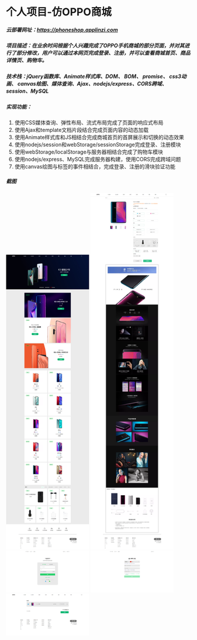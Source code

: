 # 个人项目-仿OPPO商城
##### 云部署网址：https://phoneshop.applinzi.com
##### 项目描述：在业余时间根据个人兴趣完成了OPPO手机商城的部分页面，并对其进行了部分修改，用户可以通过本网页完成登录、注册，并可以查看商城首页、商品详情页、购物车。
##### 技术栈：jQuery函数库、Animate样式库、DOM、 BOM、 promise、 css3动画、 canvas绘图、媒体查询、Ajax、nodejs/express、CORS跨域、session、MySQL
##### 实现功能：
<ol>
<li>使用CSS媒体查询、弹性布局、流式布局完成了页面的响应式布局</li>
<li>使用Ajax和template文档片段结合完成页面内容的动态加载</li>
<li>使用Animate样式库和JS相结合完成商城首页的首屏展示和切换的动态效果</li> 
<li>使用nodejs/session和webStorage/sessionStorage完成登录、注册模块</li>
<li>使用webStorage/localStorage与服务器相结合完成了购物车模块</li>
<li>使用nodejs/express、MySQL完成服务器构建，使用CORS完成跨域问题</li>
<li>使用canvas绘图与标签的事件相结合，完成登录、注册的滑块验证功能</li>
</ol>

##### 截图
<img src="/readmeImg/oppo01.png" style="width:45%">
<img src="/readmeImg/oppo02.png" style="width:45%">
<img src="/readmeImg/oppo03.png" style="width:45%">
<img src="/readmeImg/oppo04.png" style="width:45%">
<img src="/readmeImg/oppo05.png" style="width:45%">

